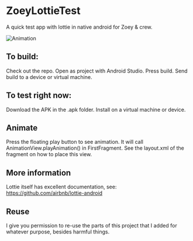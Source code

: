 # ZoeyLottieTest
 A quick test app with lottie in native android for Zoey & crew.
 
 ![Animation](https://raw.githubusercontent.com/rberends/ZoeyLottieTest/feat/doc-and-download/readme/confetti.gif?token=GHSAT0AAAAAAB7QMH6HAH76JZPBKN6RHTNSZAEP2WQ)
 
## To build:
 Check out the repo. Open as project with Android Studio. Press build. Send build to a device or virtual machine.
 
## To test right now:
 Download the APK in the .apk folder. Install on a virtual machine or device.
 
## Animate
Press the floating play button to see animation. It will call AnimationView.playAnimation() in FirstFragment. See the layout.xml of the fragment on how to place this view.

## More information
Lottie itself has excellent documentation, see:
https://github.com/airbnb/lottie-android

## Reuse
I give you permission to re-use the parts of this project that I added for whatever purpose, besides harmful things.
